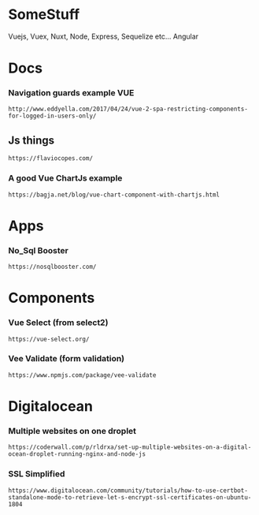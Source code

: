 # SomeStuff
Vuejs, Vuex, Nuxt, Node, Express, Sequelize etc...
Angular


# Docs

### Navigation guards example VUE
 ``` http://www.eddyella.com/2017/04/24/vue-2-spa-restricting-components-for-logged-in-users-only/ ```

## Js things
```https://flaviocopes.com/```

### A good Vue ChartJs example
```https://bagja.net/blog/vue-chart-component-with-chartjs.html```


# Apps

### No_Sql Booster
```https://nosqlbooster.com/```


# Components

### Vue Select (from select2)
```https://vue-select.org/```

### Vee Validate (form validation)
```https://www.npmjs.com/package/vee-validate```


# Digitalocean
### Multiple websites on one droplet
```https://coderwall.com/p/rldrxa/set-up-multiple-websites-on-a-digital-ocean-droplet-running-nginx-and-node-js```

### SSL Simplified
```https://www.digitalocean.com/community/tutorials/how-to-use-certbot-standalone-mode-to-retrieve-let-s-encrypt-ssl-certificates-on-ubuntu-1804```

